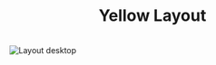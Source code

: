 <h1 align="center"> Yellow Layout </h1><br>

<img src="https://raw.githubusercontent.com/wekeer/yellow-layout/master/images/layout.png" alt="Layout desktop" />
